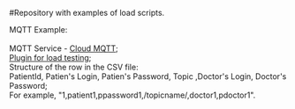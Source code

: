 
#Repository with examples of load scripts.

MQTT Example:<br /><br />
MQTT Service - [Cloud MQTT](https://www.cloudmqtt.com/);<br />
[Plugin for load testing](https://github.com/emqtt/mqtt-jmeter);<br />
Structure of the row in the CSV file:<br />
PatientId, Patien's Login, Patien's Password, Topic ,Doctor's Login, Doctor's Password;<br />
For example, "1,patient1,ppassword1,/topicname/,doctor1,pdoctor1".
